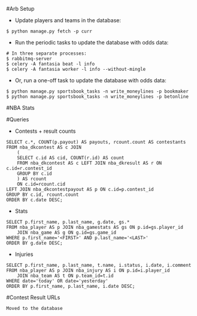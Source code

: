 #Arb Setup

* Update players and teams in the database:
```
$ python manage.py fetch -p curr
```
* Run the periodic tasks to update the database with odds data:
```
# In three separate processes:
$ rabbitmq-server
$ celery -A fantasia beat -l info
$ celery -A fantasia worker -l info --without-mingle
```
* Or, run a one-off task to update the database with odds data:
```
$ python manage.py sportsbook_tasks -n write_moneylines -p bookmaker
$ python manage.py sportsbook_tasks -n write_moneylines -p betonline
```

#NBA Stats

#Queries

* Contests + result counts
```
SELECT c.*, COUNT(p.payout) AS payouts, rcount.count AS contestants
FROM nba_dkcontest AS c JOIN
    (
    SELECT c.id AS cid, COUNT(r.id) AS count
    FROM nba_dkcontest AS c LEFT JOIN nba_dkresult AS r ON c.id=r.contest_id
    GROUP BY c.id
    ) AS rcount
    ON c.id=rcount.cid
LEFT JOIN nba_dkcontestpayout AS p ON c.id=p.contest_id
GROUP BY c.id, rcount.count
ORDER BY c.date DESC;
```

* Stats

```
SELECT p.first_name, p.last_name, g.date, gs.*
FROM nba_player AS p JOIN nba_gamestats AS gs ON p.id=gs.player_id
    JOIN nba_game AS g ON g.id=gs.game_id
WHERE p.first_name='<FIRST>' AND p.last_name='<LAST>'
ORDER BY g.date DESC;
```

* Injuries

```
SELECT p.first_name, p.last_name, t.name, i.status, i.date, i.comment
FROM nba_player AS p JOIN nba_injury AS i ON p.id=i.player_id
    JOIN nba_team AS t ON p.team_id=t.id
WHERE date='today' OR date='yesterday'
ORDER BY p.first_name, p.last_name, i.date DESC;
```

#Contest Result URLs
```
Moved to the database
```
